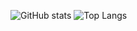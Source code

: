 ![GitHub stats](https://github-readme-stats.vercel.app/api?username=Gary20011207&show_icons=true&theme=jolly)
![Top Langs](https://github-readme-stats.vercel.app/api/top-langs/?username=Gary20011207&layout=compact&theme=jolly)

<!--
**Gary20011207/Gary20011207** is a ✨ _special_ ✨ repository because its `README.md` (this file) appears on your GitHub profile.

Here are some ideas to get you started:

- 🔭 I’m currently working on ...
- 🌱 I’m currently learning ...
- 👯 I’m looking to collaborate on ...
- 🤔 I’m looking for help with ...
- 💬 Ask me about ...
- 📫 How to reach me: ...
- 😄 Pronouns: ...
- ⚡ Fun fact: ...
-->
